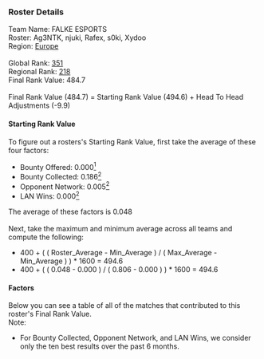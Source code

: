 ### Roster Details<br />
Team Name: FALKE ESPORTS<br />
Roster: Ag3NTK, njuki, Rafex, s0ki, Xydoo<br />
Region: [Europe]( ../standings_europe.md)<br />
<br />
Global Rank: [351](../standings_global.md)<br />
Regional Rank: [218]( ../standings_europe.md)<br />
Final Rank Value:  484.7<br />
<br />
Final Rank Value (484.7) = Starting Rank Value (494.6) + Head To Head Adjustments (-9.9)<br />

#### Starting Rank Value<br />
To figure out a rosters's Starting Rank Value, first take the average of these four factors:<br />
- Bounty Offered: 0.000[<sup>1</sup>](#table2)
- Bounty Collected: 0.186[<sup>2</sup>](#table1)
- Opponent Network: 0.005[<sup>2</sup>](#table1)
- LAN Wins: 0.000[<sup>2</sup>](#table1)

The average of these factors is 0.048<br />
<br />
Next, take the maximum and minimum average across all teams and compute the following:<br />
- 400 + ( ( Roster_Average - Min_Average ) / ( Max_Average - Min_Average ) ) * 1600 = 494.6
- 400 + ( ( 0.048 - 0.000 ) / ( 0.806 - 0.000 ) ) * 1600 = 494.6


#### Factors<br />
Below you can see a table of all of the matches that contributed to this roster's Final Rank Value.<br />
Note:<br />

- For Bounty Collected, Opponent Network, and LAN Wins, we consider only the ten best results over the past 6 months.
- Raw values for those factors are multiplied by Age Weight. Bounty and Opponent Network values are also multiplied by Event Weight. The adjusted value is shown in parenthesis.
- The final value for a factor is the total of its adjusted values divided by 10. Bounty Collected is further scaled by the curve function[<sup>3</sup>](#curveFunction)
- Head to head adjustments are based on rosters' starting rank values. The results shown below are adjusted by Age Weight and not Event Weight
<span id="table1"></span><br />


| Match Played | Match ID | Date       | Opponent            | W/L | Age Weight | Event Weight | Bounty Collected | Opponent Network | LAN Wins      | H2H Adj. | Roster                                  |
| -: | -: | :- | :- | :- | :- | :- | :- | :- | :- | -: | :- |
|           11 |     2485 | 2024-03-09 | EP Genesis          | L   | 0.819      | -            | -                | -                | -             |   -11.02 | Ag3NTK, njuki, Rafex, s0ki, Xydoo       |
|           10 |     2676 | 2024-03-05 | ADEPTS              | L   | 0.792      | -            | -                | -                | -             |    -7.64 | Ag3NTK, njuki, Rafex, s0ki, Xydoo       |
|            9 |     5112 | 2024-01-09 | Dynamo Eclot        | L   | 0.418      | -            | -                | -                | -             |    -0.29 | Blytz, Dytor, forsyy, kreaz, nbqq       |
|            8 |     5868 | 2023-12-07 | NOM Esports         | L   | 0.199      | -            | -                | -                | -             |    -1.66 | AdrieN, Fugor, njuki, s0ki, Xydoo       |
|            7 |     5926 | 2023-12-06 | Monte Gen           | L   | 0.192      | -            | -                | -                | -             |    -0.98 | AdrieN, Fugor, njuki, s0ki, Xydoo       |
|            6 |     5971 | 2023-12-05 | VP.Prodigy          | L   | 0.186      | -            | -                | -                | -             |    -0.89 | AdrieN, Fugor, njuki, s0ki, Xydoo       |
|            5 |     5982 | 2023-12-05 | Preasy Esport       | W   | 0.185      | 0.289        | 0.007 (0.000)    | 0.525 (0.028)    | false (0.000) |     4.99 | beccie, Equip, Griller, Skejs, tauy0y0  |
|            4 |     6016 | 2023-12-04 | GamerLegion Academy | L   | 0.179      | -            | -                | -                | -             |    -0.61 | AdrieN, Fugor, njuki, s0ki, Xydoo       |
|            3 |     6102 | 2023-12-02 | ROSOMAHA            | W   | 0.165      | 0.289        | 0.000 (0.000)    | 0.136 (0.007)    | false (0.000) |     3.48 | D0nii, Maggent, rendY, skcH, Зippoch    |
|            2 |     6324 | 2023-11-28 | Begrip Gaming       | W   | 0.138      | 0.289        | 0.001 (0.000)    | 0.196 (0.008)    | false (0.000) |     2.99 | Ariant0, Karma, Reedz, shateri, titulus |
|            1 |     6483 | 2023-11-24 | Young Gods          | W   | 0.111      | 0.289        | 0.000 (0.000)    | 0.204 (0.007)    | false (0.000) |     1.75 | Focus, Lindcs, MaiL09, viz, Wonder      |

<br />
<span id="table2"></span><br />
To calculate a roster's Bounty Offered:<br />

- First, take the sum of their top 10 scaled winnings ($0.00)
- Divide that value by the 5th highest value among all rosters ($158,437.64)
- The final value (0.00) is scaled by the curve function.[<sup>3</sup>](#curveFunction)

Top ten winnings for this roster:<br />

| Event Date | Age Weight | Prize Winnings | Scaled Winnings |
| :- | -: | :- | :- |


<span id="curveFunction"></span>_The Curve Function: 1 / ( 1 + abs( log10( x ) ) )_<br />

---
_Event data for Regional Standings provided by Liquipedia.net_<br />
